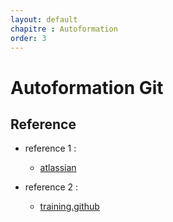 ```yaml
---
layout: default
chapitre : Autoformation
order: 3
---
```


# Autoformation Git
<!-- new slide -->

##  Reference 
- reference 1 : 
  - [atlassian](https://www.atlassian.com/git/tutorials)

- reference 2 :
  - [training.github](https://training.github.com/downloads/github-git-cheat-sheet/)

<!-- new slide -->
